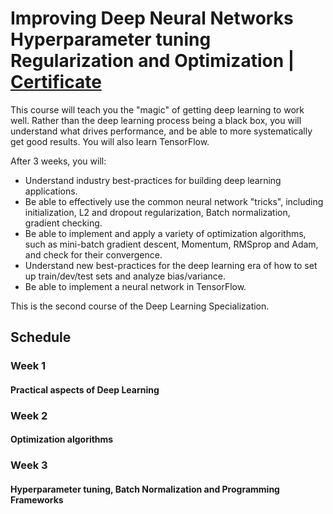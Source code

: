 # Improving Deep Neural Networks Hyperparameter tuning Regularization and Optimization | [Certificate](https://www.coursera.org/account/accomplishments/certificate/XY9N5VNTLVBW)

This course will teach you the "magic" of getting deep learning to work well. Rather than the deep learning process being a black box, you will understand what drives performance, and be able to more systematically get good results. You will also learn TensorFlow.

After 3 weeks, you will:

- Understand industry best-practices for building deep learning applications.
- Be able to effectively use the common neural network "tricks", including initialization, L2 and dropout regularization, Batch normalization, gradient checking.
- Be able to implement and apply a variety of optimization algorithms, such as mini-batch gradient descent, Momentum, RMSprop and Adam, and check for their convergence.
- Understand new best-practices for the deep learning era of how to set up train/dev/test sets and analyze bias/variance.
- Be able to implement a neural network in TensorFlow.

This is the second course of the Deep Learning Specialization.

## Schedule

### Week 1

#### Practical aspects of Deep Learning

### Week 2

#### Optimization algorithms

### Week 3

#### Hyperparameter tuning, Batch Normalization and Programming Frameworks
